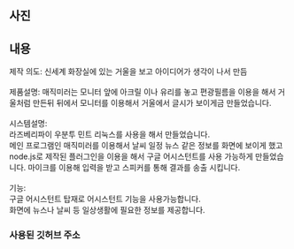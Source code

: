 ## 사진
## 내용
제작 의도: 신세계 화장실에 있는 거울을 보고 아이디어가 생각이 나서 만듬<br>
<br>
제품설명: 매직미러는 모니터 앞에 아크릴 이나 유리를 놓고 편광필름을 이용을 해서 거울처럼 만든뒤 뒤에서 모니터를 이용해서 거울에서 글시가 보이게금 만들었습니다.<br>
<br>
시스템설명:<br>
라즈베리파이 우분투 민트 리눅스를 사용을 해서 만들었습니다.<br>
메인 프로그램인 매직미러를 이용해서 날씨 일정 뉴스 같은 정보를 화면에 보이게 했고 node.js로 제작된 플러그인을 이용을 해서 구글 어시스턴트를 사용 가능하게 만들었습니다. 마이크를 이용해 입력을 받고 스피커를 통해 결과를 송출 시킵니다.<br>
<br>
기능:<br>
구글 어시스턴트 탑재로 어시스턴트 기능을 사용가능합니다.<br>
화면에 뉴스나 날씨 등 일상생활에 필요한 정보를 제공합니다.
<br>

### 사용된 깃허브 주소
